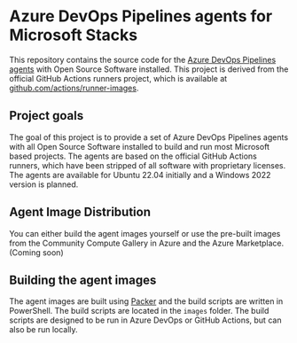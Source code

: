 
# Azure DevOps Pipelines agents for Microsoft Stacks

This repository contains the source code for the
[Azure DevOps Pipelines agents](https://docs.microsoft.com/en-us/azure/devops/pipelines/agents/agents?view=azure-devops)
with Open Source Software installed. This project is derived from the official
GitHub Actions runners project, which is available at
[github.com/actions/runner-images](https://github.com/actions/runner-images).

## Project goals

The goal of this project is to provide a set of Azure DevOps Pipelines agents
with all Open Source Software installed to build and run most Microsoft based
projects. The agents are based on the official GitHub Actions runners, which
have been stripped of all software with proprietary licenses. The agents are
available for Ubuntu 22.04 initially and a Windows 2022 version is planned.

## Agent Image Distribution

You can either build the agent images yourself or use the pre-built images from
the Community Compute Gallery in Azure and the Azure Marketplace. (Coming soon)

## Building the agent images

The agent images are built using [Packer](https://packer.io) and the build
scripts are written in PowerShell. The build scripts are located in the
`images` folder. The build scripts are designed to be run in Azure DevOps or
GitHub Actions, but can also be run locally.
